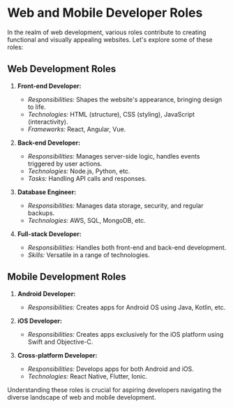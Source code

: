 # Web and Mobile Developer Roles

In the realm of web development, various roles contribute to creating functional and visually appealing websites. Let's explore some of these roles:

## Web Development Roles

1. **Front-end Developer:**

   - _Responsibilities:_ Shapes the website's appearance, bringing design to life.
   - _Technologies:_ HTML (structure), CSS (styling), JavaScript (interactivity).
   - _Frameworks:_ React, Angular, Vue.

2. **Back-end Developer:**

   - _Responsibilities:_ Manages server-side logic, handles events triggered by user actions.
   - _Technologies:_ Node.js, Python, etc.
   - _Tasks:_ Handling API calls and responses.

3. **Database Engineer:**

   - _Responsibilities:_ Manages data storage, security, and regular backups.
   - _Technologies:_ AWS, SQL, MongoDB, etc.

4. **Full-stack Developer:**
   - _Responsibilities:_ Handles both front-end and back-end development.
   - _Skills:_ Versatile in a range of technologies.

## Mobile Development Roles

1. **Android Developer:**

   - _Responsibilities:_ Creates apps for Android OS using Java, Kotlin, etc.

2. **iOS Developer:**

   - _Responsibilities:_ Creates apps exclusively for the iOS platform using Swift and Objective-C.

3. **Cross-platform Developer:**
   - _Responsibilities:_ Develops apps for both Android and iOS.
   - _Technologies:_ React Native, Flutter, Ionic.

Understanding these roles is crucial for aspiring developers navigating the diverse landscape of web and mobile development.
